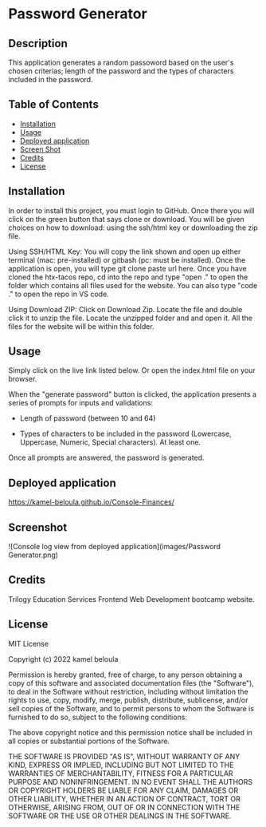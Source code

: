# Password Generator


## Description

This application generates a random passoword based on the user's chosen criterias; length of the password and the types of characters included in the password.


## Table of Contents

- [Installation](#installation)
- [Usage](#usage)
- [Deployed application](#deployed-application)
- [Screen Shot](#screenshot)
- [Credits](#credits)
- [License](#license)


## Installation


In order to install this project, you must login to GitHub. Once there you will click on the green button that says clone or download. You will be given choices on how to download: using the ssh/html key or downloading the zip file.

Using SSH/HTML Key: You will copy the link shown and open up either terminal (mac: pre-installed) or gitbash (pc: must be installed). Once the application is open, you will type git clone paste url here. Once you have cloned the htx-tacos repo, cd into the repo and type "open ." to open the folder which contains all files used for the website. You can also type "code ." to open the repo in VS code.

Using Download ZIP: Click on Download Zip. Locate the file and double click it to unzip the file. Locate the unzipped folder and and open it. All the files for the website will be within this folder.

## Usage

Simply click on the live link listed below. Or open the index.html file on your browser.

When the "generate password" button is clicked, the application presents a series of prompts for inputs and validations:

- Length of password (between 10 and 64)

- Types of characters to be included in the password (Lowercase, Uppercase, Numeric, Special characters). At least one.

Once all prompts are answered, the password is generated.

## Deployed application
https://kamel-beloula.github.io/Console-Finances/


## Screenshot
![Console log view from deployed application](images/Password Generator.png)


## Credits

Trilogy Education Services Frontend Web Development bootcamp website.  



## License

MIT License

Copyright (c) 2022 kamel beloula

Permission is hereby granted, free of charge, to any person obtaining a copy of this software and associated documentation files (the "Software"), to deal in the Software without restriction, including without limitation the rights to use, copy, modify, merge, publish, distribute, sublicense, and/or sell copies of the Software, and to permit persons to whom the Software is furnished to do so, subject to the following conditions:

The above copyright notice and this permission notice shall be included in all copies or substantial portions of the Software.

THE SOFTWARE IS PROVIDED "AS IS", WITHOUT WARRANTY OF ANY KIND, EXPRESS OR IMPLIED, INCLUDING BUT NOT LIMITED TO THE WARRANTIES OF MERCHANTABILITY, FITNESS FOR A PARTICULAR PURPOSE AND NONINFRINGEMENT. IN NO EVENT SHALL THE AUTHORS OR COPYRIGHT HOLDERS BE LIABLE FOR ANY CLAIM, DAMAGES OR OTHER LIABILITY, WHETHER IN AN ACTION OF CONTRACT, TORT OR OTHERWISE, ARISING FROM, OUT OF OR IN CONNECTION WITH THE SOFTWARE OR THE USE OR OTHER DEALINGS IN THE SOFTWARE.